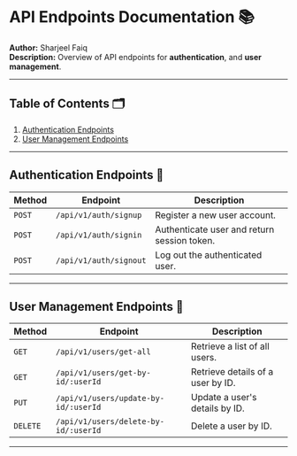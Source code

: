 # API Endpoints Documentation 📚

**Author:** Sharjeel Faiq  
**Description:** Overview of API endpoints for **authentication**, and **user
management**.

---

## Table of Contents 🗂️

1. [Authentication Endpoints](#authentication-endpoints)
2. [User Management Endpoints](#user-management-endpoints)

---

## Authentication Endpoints 🔑

| **Method** | **Endpoint**           | **Description**                             |
| ---------- | ---------------------- | ------------------------------------------- |
| `POST`     | `/api/v1/auth/signup`  | Register a new user account.                |
| `POST`     | `/api/v1/auth/signin`  | Authenticate user and return session token. |
| `POST`     | `/api/v1/auth/signout` | Log out the authenticated user.             |

---

## User Management Endpoints 👤

| **Method** | **Endpoint**                         | **Description**                   |
| ---------- | ------------------------------------ | --------------------------------- |
| `GET`      | `/api/v1/users/get-all`              | Retrieve a list of all users.     |
| `GET`      | `/api/v1/users/get-by-id/:userId`    | Retrieve details of a user by ID. |
| `PUT`      | `/api/v1/users/update-by-id/:userId` | Update a user's details by ID.    |
| `DELETE`   | `/api/v1/users/delete-by-id/:userId` | Delete a user by ID.              |

---
